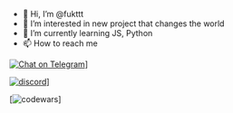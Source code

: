 - 👋 Hi, I’m @fukttt
- 👀 I’m interested in new project that changes the world
- 🌱 I’m currently learning JS, Python
- 📫 How to reach me 

[![Chat on Telegram](https://img.shields.io/badge/Telegram-2CA5E0?style=for-the-badge&logo=telegram&logoColor=white)](https://t.me/desired666)]

[![discord](https://discord-md-badge.vercel.app/api/shield/209106557131030528)](https://discordapp.com/users/209106557131030528)]

[![codewars](https://www.codewars.com/users/fukttt/badges/small)]
